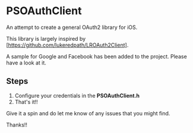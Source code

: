 # PSOAuthClient

An attempt to create a general OAuth2 library for iOS. 

This library is largely inspired by [https://github.com/lukeredpath/LROAuth2Client].

A sample for Google and Facebook has been added to the project. Please have a look at it.

## Steps

1. Configure your credentials in the **PSOAuthClient.h**
2. That's it!!

Give it a spin and do let me know of any issues that you might find.

Thanks!!
